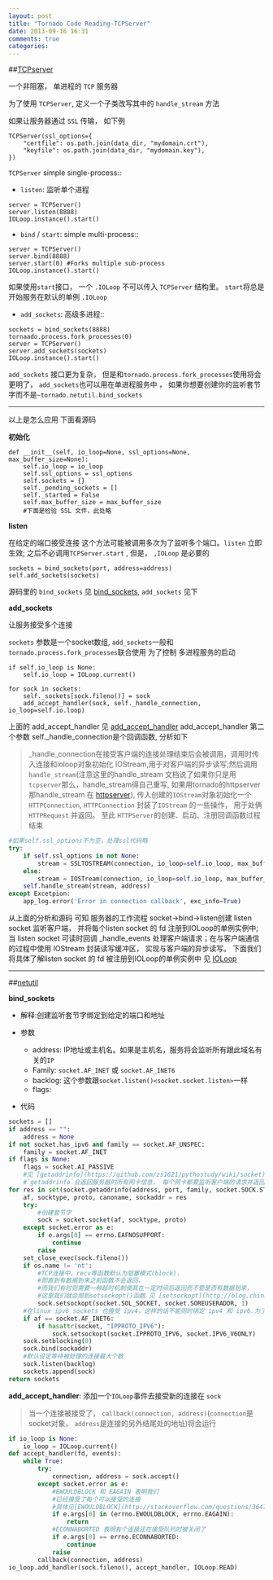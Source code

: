 ```yaml
---
layout: post
title: "Tornado Code Reading-TCPServer"
date: 2013-09-16 16:31
comments: true
categories: 
---
```


##[TCPserver](https://github.com/facebook/tornado/blob/master/tornado/tcpserver.py)


一个非阻塞， 单进程的 `TCP` 服务器

为了使用 `TCPServer`, 定义一个子类改写其中的 `handle_stream` 方法

如果让服务器通过 `SSL` 传输， 如下例

```
TCPServer(ssl_options={
	"certfile": os.path.join(data_dir, "mydomain.crt"),
	"keyfile": os.path.join(data_dir, "mydomain.key"),
})
```

`TCPServer` simple single-process::

- `listen`: 监听单个进程

```
server = TCPServer()
server.listen(8888)
IOLoop.instance().start()
```

- `bind` / `start`: simple multi-process::

```
server = TCPServer()
server.bind(8888)
server.start(0) #Forks multiple sub-process
IOLoop.instance().start()
```

如果使用`start`接口， 一个 `.IOLoop` 不可以传入 `TCPServer` 结构里。 `start`将总是开始服务在默认的单例 `.IOLoop`

- `add_sockets`: 高级多进程::

```
sockets = bind_sockets(8888)
tornaado.process.fork_processes(0)
server = TCPServer()
server.add_sockets(sockets)
IOLoop.instance().start()
```

`add_sockets` 接口更为复杂， 但是和`tornado.process.fork_processes`使用将会更明了， `add_sockets`也可以用在单进程服务中 ， 如果你想要创建你的监听套节字而不是`~tornado.netutil.bind_sockets`

---

以上是怎么应用
下面看源码

**初始化**
```
def __init__(self, io_loop=None, ssl_options=None, max_buffer_size=None):
	self.io_loop = io_loop
	self.ssl_options = ssl_options
	self.sockets = {}
	self._pending_sockets = []
	self._started = False
	self.max_buffer_size = max_buffer_size
	#下面是检验 SSL 文件，此处略
```


**listen**

在给定的端口接受连接
这个方法可能被调用多次为了监听多个端口。`listen` 立即生效; 之后不必调用`TCPServer.start` , 但是， `,IOLoop` 是必要的

```
sockets = bind_sockets(port, address=address)
self.add_sockets(sockets)
```

源码里的 `bind_sockets` 见 [bind_sockets](#bind_sockets), `add_sockets` 见下


**add_sockets**

让服务接受多个连接

`sockets` 参数是一个socket数组, `add_sockets`一般和 `tornado.process.fork_processes`联合使用 为了控制 多进程服务的启动

```
if self.io_loop is None:
	self.io_loop = IOLoop.current()

for sock in sockets:
	self._sockets[sock.fileno()] = sock
	add_accept_handler(sock, self._handle_connection, io_loop=self.io.loop) 
```

上面的 add_accept_handler 见 [add_accept_handler](#add_accept_handler)
add_accept_handler 第二个参数 self._handle_connection是个回调函数, 分析如下

> _handle_connection在接受客户端的连接处理结束后会被调用，调用时传入连接和ioloop对象初始化 IOStream,用于对客户端的异步读写;然后调用 `handle_stream`(注意这里的handle_stream 文档说了如果你只是用`tcpserver`那么，handle_stream得自己重写, 如果用tornado的httpserver 那handle_stream 在 [httpserver](https://github.com/facebook/tornado/blob/master/tornado/httpserver.py)), 传入创建的`IOStream`对象初始化一个`HTTPConnection`, `HTTPConnection`  封装了`IOStream` 的一些操作， 用于处俩 `HTTPRequest` 并返回。 至此 `HTTPServer`的创建、启动、注册回调函数过程结束


```python
#如果self.ssl_options不为空，处理ssl代码略
try:
	if self.ssl_options in not None:
		stream = SSLTOSTREAM(connection, io_loop=self.io_loop, max_buffer_size=self.max_buffer_size)
	else:
		stream = IOSTream(connection, io_loop=self.io_loop, max_buffer_size=self.max_buffer_size)
	self.handle_stream(stream, address)
except Excetpion:
	app_log.error('Error in connection callback', exc_info=True)
```

从上面的分析和源码 可知 服务器的工作流程 socket->bind->listen创建 listen socket 监听客户端， 并将每个listen socket 的 fd 注册到IOLoop的单例实例中; 当 listen socket 可读时回调 _handle_events 处理客户端请求；在与客户端通信的过程中使用 IOStream 封装读写缓冲区， 实现与客户端的异步读写。 下面我们将具体了解listen socket 的 fd 被注册到IOLoop的单例实例中  见 [IOLoop](http://zs1621.github.io/blog/2013/09/19/tornado-code-reading-ioloop/)

---

##[netutil](https://github.com/facebook/tornado/blob/master/tornado/netutil.py)

<a name="bind_sockets" id="bind_sockets">**bind_sockets**</a>
  - 解释:创建监听套节字绑定到给定的端口和地址

  - 参数
    - address: IP地址或主机名。如果是主机名，服务将会监听所有跟此域名有关的`IP`
    - Family: `socket.AF_INET` 或 `socket.AF_INET6`
    - backlog: 这个参数跟`socket.listen()<socket.socket.listen>`一样
    - flags: 

  - 代码

```python
sockets = []
if address == "":
	address = None
if not socket.has_ipv6 and family == socket.AF_UNSPEC:
	family = socket.AF_INET
if flags is None:
	flags = socket.AI_PASSIVE
	#见 [getaddrinfo](https://github.com/zs1621/pythostudy/wiki/socket)
	#`getaddrinfo`会返回服务器的所有网卡信息， 每个网卡都要监听客户端的请求并返回创建的sockets
for res in set(socket.getaddrinfo(address, port, family, socket.SOCK.STREAM, 0, flags)):
	af, socktype, proto, canoname, sockaddr = res
	try:
		#创建套节字
		sock = socket.socket(af, socktype, proto)
	except socket.error as e:
		if e.args[0] == errno.EAFNOSUPPORT:
			continue
		raise
	set_close_exec(sock.fileno())
	if os.name != 'nt':
		#TCP连接中，recv等函数默认为阻塞模式(block)，
		#即直到有数据到来之前函数不会返回，
		#而我们有时则需要一种超时机制使其在一定时间后返回而不管是否有数据到来，
		#这里我们就会用到setsockopt()函数 见 [setsockopt](http://blog.chinaunix.net/uid-25749806-id-348637.html)
		sock.setsockopt(socket.SOL_SOCKET, socket.SOREUSERADDR, 1)
	#在linux ipv6 sockets 也接受 ipv4，这样的话不能同时绑定 ipv4 和 ipv6.为了方便，在ipv6 sockets中总是禁用ipv4 
	if af == socket.AF_INET6:
		if hasattr(socket, "IPPROTO_IPV6"):
			sock.setsockopt(socket.IPPROTO_IPV6, socket.IPV6_V6ONLY)
	sock.setblocking(0)
	sock.bind(sockaddr)
	#默认设定等待被处理的连接最大个数
	sock.listen(backlog)
	sockets.append(sock)
return sockets
```

<a name="add_accept_handler" id="add_accept_handler">**add_accept_handler**</a>: 添加一个`IOLoop`事件去接受新的连接在 `sock`

> 当一个连接被接受了， `callback(connection, address)`(`connection`是socket对象， `address`是连接的另外结尾处的地址)将会运行


```python
if io_loop is None:
 	io_loop = IOLoop.current()
def accept_handler(fd, events):
	while True:
		try:
			connection, address = sock.accept()
		except socket.error as e:
			#EWOULDBLOCK 和 EAGAIN 表明我们
			#已经接受了每个可以接受的连接
			#具体见[EWOULDBLOCK](http://stackoverflow.com/questions/3647539/socket-error-errno-ewouldblock)
			if e.args[0] in (errno.EWOULDBLOCK, errno.EAGAIN):
				return
			#ECONNABORTED 表明有个连接还在接受队列时被关闭了
			if e.args[0] == errno.ECONNABORTED:
				continue
			raise
		callback(connection, address)
io_loop.add_handler(sock.fileno(), accept_handler, IOLoop.READ)
```

